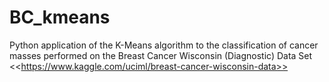 # BC_kmeans
Python application of the K-Means algorithm to the classification of cancer masses performed on the Breast Cancer Wisconsin (Diagnostic) Data Set &lt;&lt;https://www.kaggle.com/uciml/breast-cancer-wisconsin-data>>
